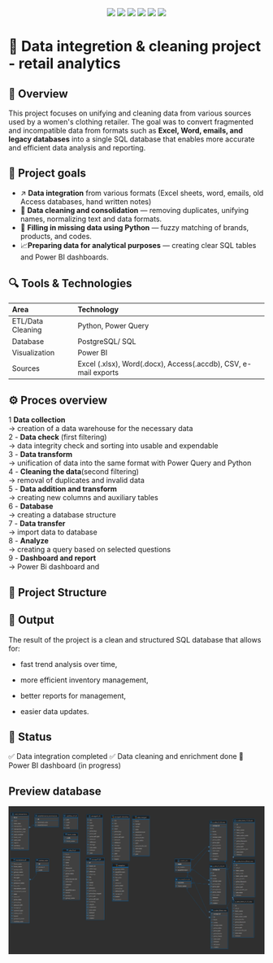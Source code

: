 <p align="center">
  <img src="https://img.shields.io/badge/Python-3.10+-blue.svg?style=for-the-badge&logo=python&logoColor=white"/>
  <img src="https://img.shields.io/badge/PostgreSQL-Data%20Storage-336791?style=for-the-badge&logo=postgresql&logoColor=white"/>
  <img src="https://img.shields.io/badge/Pandas-Data%20Cleaning-150458?style=for-the-badge&logo=pandas&logoColor=white"/>
  <img src="https://img.shields.io/badge/Power%20BI-Reporting-F2C811?style=for-the-badge&logo=powerbi&logoColor=black"/>
  <img src="https://img.shields.io/badge/Status-In%20Progress-orange?style=for-the-badge"/>
  <img src="https://img.shields.io/badge/License-MIT-green?style=for-the-badge"/>
</p>

# 🧠 Data integretion & cleaning project - retail analytics

## 📜 Overview

This project focuses on unifying and cleaning data from various sources used by a women's clothing retailer.
The goal was to convert fragmented and incompatible data from formats such as **Excel, Word, emails, and legacy databases** into a single SQL database that enables more accurate and efficient data analysis and reporting.

## 📌 Project goals

- ↗️ **Data integration** from various formats (Excel sheets, word, emails, old Access databases, hand written notes)
- 🧹 **Data cleaning and consolidation** — removing duplicates, unifying names, normalizing text and data formats.
- 🧠 **Filling in missing data using Python** — fuzzy matching of brands, products, and codes.
- 📈**Preparing data for analytical purposes** — creating clear SQL tables and Power BI dashboards.

## 🔍 Tools & Technologies

| Area              | Technology                                                      |
| :---------------- | :-------------------------------------------------------------- |
| ETL/Data Cleaning | Python, Power Query                                             |
| Database          | PostgreSQL/ SQL                                                 |
| Visualization     | Power BI                                                        |
| Sources           | Excel (.xlsx), Word(.docx), Access(.accdb), CSV, e-mail exports |

## ⚙️ Proces overview

1 **Data collection**<br>
-> creation of a data warehouse for the necessary data<br>
2 - **Data check** (first filtering)<br>
-> data integrity check and sorting into usable and expendable<br>
3 - **Data transform**<br>
-> unification of data into the same format with Power Query and Python<br>
4 - **Cleaning the data**(second filtering)<br>
-> removal of duplicates and invalid data<br>
5 - **Data addition and transform**<br>
-> creating new columns and auxiliary tables<br>
6 - **Database**<br>
-> creating a database structure<br>
7 - **Data transfer**<br>
-> import data to database<br>
8 - **Analyze**<br>
-> creating a query based on selected questions<br>
9 - **Dashboard and report**<br>
-> Power Bi dashboard and

## 📁 Project Structure

## 🧾 Output

The result of the project is a clean and structured SQL database that allows for:

- fast trend analysis over time,

- more efficient inventory management,

- better reports for management,

- easier data updates.

## 🏁 Status

✅ Data integration completed
✅ Data cleaning and enrichment done
🚧 Power BI dashboard (in progress)

## Preview database

![Database - preview](screenShots/database.png)
